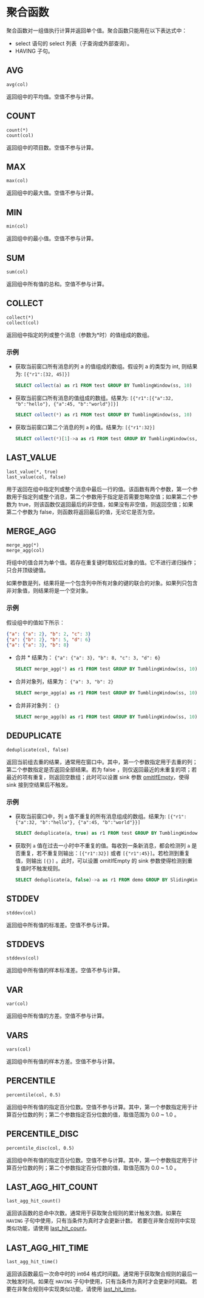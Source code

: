# 聚合函数

聚合函数对一组值执行计算并返回单个值。聚合函数只能用在以下表达式中：

* select 语句的 select 列表（子查询或外部查询）。
* HAVING 子句。

## AVG

```text
avg(col)
```

返回组中的平均值。空值不参与计算。

## COUNT

```text
count(*)
count(col)
```

返回组中的项目数。空值不参与计算。

## MAX

```text
max(col)
```

返回组中的最大值。空值不参与计算。

## MIN

```text
min(col)
```

返回组中的最小值。空值不参与计算。

## SUM

```text
sum(col)
```

返回组中所有值的总和。空值不参与计算。

## COLLECT

```text
collect(*)
collect(col)
```

返回组中指定的列或整个消息（参数为*时）的值组成的数组。

### 示例

* 获取当前窗口所有消息的列 a 的值组成的数组。假设列 a 的类型为 int, 则结果为: `[{"r1":[32, 45]}]`

    ```sql
    SELECT collect(a) as r1 FROM test GROUP BY TumblingWindow(ss, 10)
    ```

* 获取当前窗口所有消息的值组成的数组。结果为: `[{"r1":[{"a":32, "b":"hello"}, {"a":45, "b":"world"}]}]`

    ```sql
    SELECT collect(*) as r1 FROM test GROUP BY TumblingWindow(ss, 10)
    ```

* 获取当前窗口第二个消息的列 `a` 的值。结果为: `[{"r1":32}]`

    ```sql
    SELECT collect(*)[1]->a as r1 FROM test GROUP BY TumblingWindow(ss, 10)
    ```

## LAST_VALUE

```text
last_value(*, true)
last_value(col, false)
```

用于返回在组中指定列或整个消息中最后一行的值。该函数有两个参数，第一个参数用于指定列或整个消息，第二个参数用于指定是否需要忽略空值；如果第二个参数为 true，则该函数仅返回最后的非空值，如果没有非空值，则返回空值；如果第二个参数为 false，则函数将返回最后的值，无论它是否为空。

## MERGE_AGG

```text
merge_agg(*)
merge_agg(col)
```

将组中的值合并为单个值。若存在重复键时取较后对象的值。它不进行递归操作；只合并顶级键值。

如果参数是列，结果将是一个包含列中所有对象的键的联合的对象。如果列只包含非对象值，则结果将是一个空对象。

### 示例

假设组中的值如下所示：

```json lines
{"a": {"a": 2}, "b": 2, "c": 3}
{"a": {"b": 2}, "b": 5, "d": 6}
{"a": {"a": 3}, "b": 8}
```

* 合并 * 结果为： `{"a": {"a": 3}, "b": 8, "c": 3, "d": 6}`

    ```sql
    SELECT merge_agg(*) as r1 FROM test GROUP BY TumblingWindow(ss, 10)
    ```

* 合并对象列，结果为： `{"a": 3, "b": 2}`

    ```sql
    SELECT merge_agg(a) as r1 FROM test GROUP BY TumblingWindow(ss, 10)
    ```

* 合并非对象列： `{}`

    ```sql
    SELECT merge_agg(b) as r1 FROM test GROUP BY TumblingWindow(ss, 10)
    ```

## DEDUPLICATE

```text
deduplicate(col, false)
```

返回当前组去重的结果，通常用在窗口中。其中，第一个参数指定用于去重的列；第二个参数指定是否返回全部结果。若为 false
，则仅返回最近的未重复的项；若最近的项有重复，则返回空数组；此时可以设置 sink
参数 [omitIfEmpty](../../guide/sinks/overview.md#公共属性)，使得 sink 接到空结果后不触发。

### 示例

* 获取当前窗口中，列 `a` 值不重复的所有消息组成的数组。结果为: `[{"r1":{"a":32, "b":"hello"}, {"a":45, "b":"world"}}]`

    ```sql
    SELECT deduplicate(a, true) as r1 FROM test GROUP BY TumblingWindow(ss, 10)
    ```

* 获取列 `a` 值在过去一小时中不重复的值。每收到一条新消息，都会检测列 `a` 是否重复，若不重复则输出：`[{"r1":32}]`
  或者 `[{"r1":45}]`。若检测到重复值，则输出 `[{}]` 。此时，可以设置 omitIfEmpty 的 sink 参数使得检测到重复值时不触发规则。

     ```sql
     SELECT deduplicate(a, false)->a as r1 FROM demo GROUP BY SlidingWindow(hh, 1)
     ```

## STDDEV

```text
stddev(col)
```

返回组中所有值的标准差。空值不参与计算。

## STDDEVS

```text
stddevs(col)
```

返回组中所有值的样本标准差。空值不参与计算。

## VAR

```text
var(col)
```

返回组中所有值的方差。空值不参与计算。

## VARS

```text
vars(col)
```

返回组中所有值的样本方差。空值不参与计算。

## PERCENTILE

```text
percentile(col, 0.5)
```

返回组中所有值的指定百分位数。空值不参与计算。其中，第一个参数指定用于计算百分位数的列；第二个参数指定百分位数的值，取值范围为
0.0 ~ 1.0 。

## PERCENTILE_DISC

```text
percentile_disc(col, 0.5)
```

返回组中所有值的指定百分位数。空值不参与计算。其中，第一个参数指定用于计算百分位数的列；第二个参数指定百分位数的值，取值范围为
0.0 ~ 1.0 。

## LAST_AGG_HIT_COUNT

```text
last_agg_hit_count()
```

返回该函数的总命中次数。通常用于获取聚合规则的累计触发次数。如果在 `HAVING` 子句中使用，只有当条件为真时才会更新计数。
若要在非聚合规则中实现类似功能，请使用 [last_hit_count](./other_functions.md#lasthitcount)。

## LAST_AGG_HIT_TIME

```text
last_agg_hit_time()
```

返回该函数最后一次命中时的 int64 格式时间戳。通常用于获取聚合规则的最后一次触发时间。如果在 `HAVING`
子句中使用，只有当条件为真时才会更新时间戳。
若要在非聚合规则中实现类似功能，请使用 [last_hit_time](./other_functions.md#lasthittime)。
